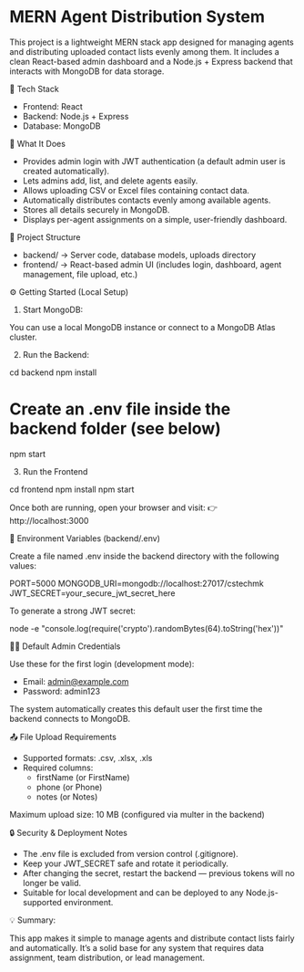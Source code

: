 # MERN Agent Distribution System

This project is a lightweight MERN stack app designed for managing agents and distributing uploaded contact lists evenly among them. It includes a clean React-based admin dashboard and a Node.js + Express backend that interacts with MongoDB for data storage.


🚀 Tech Stack

- Frontend: React
- Backend: Node.js + Express
- Database: MongoDB


🧠 What It Does

- Provides admin login with JWT authentication (a default admin user is created automatically).
- Lets admins add, list, and delete agents easily.
- Allows uploading CSV or Excel files containing contact data.
- Automatically distributes contacts evenly among available agents.
- Stores all details securely in MongoDB.
- Displays per-agent assignments on a simple, user-friendly dashboard.


📂 Project Structure

- backend/ → Server code, database models, uploads directory
- frontend/ → React-based admin UI (includes login, dashboard, agent management, file upload, etc.)


⚙️ Getting Started (Local Setup)

1. Start MongoDB:

You can use a local MongoDB instance or connect to a MongoDB Atlas cluster.

2. Run the Backend:

cd backend
npm install

# Create an .env file inside the backend folder (see below)

npm start

3. Run the Frontend

cd frontend
npm install
npm start

Once both are running, open your browser and visit:
👉 http://localhost:3000


🔑 Environment Variables (backend/.env)

Create a file named .env inside the backend directory with the following values:

PORT=5000
MONGODB_URI=mongodb://localhost:27017/cstechmk
JWT_SECRET=your_secure_jwt_secret_here

To generate a strong JWT secret:

node -e "console.log(require('crypto').randomBytes(64).toString('hex'))"


👨‍💻 Default Admin Credentials

Use these for the first login (development mode):

- Email: admin@example.com
- Password: admin123

The system automatically creates this default user the first time the backend connects to MongoDB.


📤 File Upload Requirements

- Supported formats: .csv, .xlsx, .xls
- Required columns:
  - firstName (or FirstName)
  - phone (or Phone)
  - notes (or Notes)

Maximum upload size: 10 MB (configured via multer in the backend)


🔒 Security & Deployment Notes

- The .env file is excluded from version control (.gitignore).
- Keep your JWT_SECRET safe and rotate it periodically.
- After changing the secret, restart the backend — previous tokens will no longer be valid.
- Suitable for local development and can be deployed to any Node.js-supported environment.


💡 Summary:

This app makes it simple to manage agents and distribute contact lists fairly and automatically. It’s a solid base for any system that requires data assignment, team distribution, or lead management.

